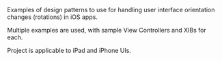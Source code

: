 Examples of design patterns to use for handling user interface orientation changes (rotations) in iOS apps.

Multiple examples are used, with sample View Controllers and XIBs for each.

Project is applicable to iPad and iPhone UIs.